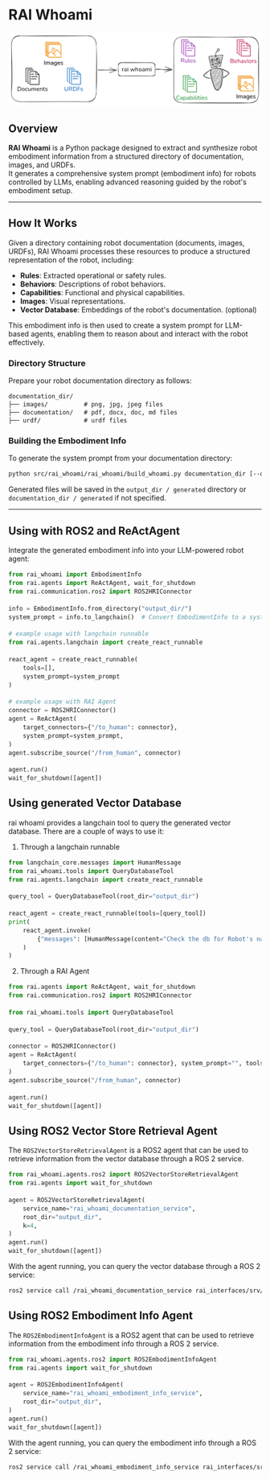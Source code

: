 # RAI Whoami

![RAI Whoami](https://raw.githubusercontent.com/RobotecAI/rai/refs/heads/development/src/rai_whoami/docs/images/rai_whoami.png)

## Overview

**RAI Whoami** is a Python package designed to extract and synthesize robot embodiment information from a structured directory of documentation, images, and URDFs.  
It generates a comprehensive system prompt (embodiment info) for robots controlled by LLMs, enabling advanced reasoning guided by the robot's embodiment setup.

---

## How It Works

Given a directory containing robot documentation (documents, images, URDFs), RAI Whoami processes these resources to produce a structured representation of the robot, including:

-   **Rules**: Extracted operational or safety rules.
-   **Behaviors**: Descriptions of robot behaviors.
-   **Capabilities**: Functional and physical capabilities.
-   **Images**: Visual representations.
-   **Vector Database**: Embeddings of the robot's documentation. (optional)

This embodiment info is then used to create a system prompt for LLM-based agents, enabling them to reason about and interact with the robot effectively.

### Directory Structure

Prepare your robot documentation directory as follows:

```
documentation_dir/
├── images/          # png, jpg, jpeg files
├── documentation/   # pdf, docx, doc, md files
├── urdf/            # urdf files
```

### Building the Embodiment Info

To generate the system prompt from your documentation directory:

```bash
python src/rai_whoami/rai_whoami/build_whoami.py documentation_dir [--output_dir output_dir] [--build-vector-db]
```

Generated files will be saved in the `output_dir / generated` directory or `documentation_dir / generated` if not specified.

---

## Using with ROS2 and ReActAgent

Integrate the generated embodiment info into your LLM-powered robot agent:

```python
from rai_whoami import EmbodimentInfo
from rai.agents import ReActAgent, wait_for_shutdown
from rai.communication.ros2 import ROS2HRIConnector

info = EmbodimentInfo.from_directory("output_dir/")
system_prompt = info.to_langchain()  # Convert EmbodimentInfo to a system prompt

# example usage with langchain runnable
from rai.agents.langchain import create_react_runnable

react_agent = create_react_runnable(
    tools=[],
    system_prompt=system_prompt
)

# example usage with RAI Agent
connector = ROS2HRIConnector()
agent = ReActAgent(
    target_connectors={"/to_human": connector},
    system_prompt=system_prompt,
)
agent.subscribe_source("/from_human", connector)

agent.run()
wait_for_shutdown([agent])
```

## Using generated Vector Database

rai whoami provides a langchain tool to query the generated vector database. There are a couple of ways to use it:

1. Through a langchain runnable

```python
from langchain_core.messages import HumanMessage
from rai_whoami.tools import QueryDatabaseTool
from rai.agents.langchain import create_react_runnable

query_tool = QueryDatabaseTool(root_dir="output_dir")

react_agent = create_react_runnable(tools=[query_tool])
print(
    react_agent.invoke(
        {"messages": [HumanMessage(content="Check the db for Robot's name")]}
    )
)
```

2. Through a RAI Agent

```python
from rai.agents import ReActAgent, wait_for_shutdown
from rai.communication.ros2 import ROS2HRIConnector

from rai_whoami.tools import QueryDatabaseTool

query_tool = QueryDatabaseTool(root_dir="output_dir")

connector = ROS2HRIConnector()
agent = ReActAgent(
    target_connectors={"/to_human": connector}, system_prompt="", tools=[query_tool]
)
agent.subscribe_source("/from_human", connector)

agent.run()
wait_for_shutdown([agent])
```

## Using ROS2 Vector Store Retrieval Agent

The `ROS2VectorStoreRetrievalAgent` is a ROS2 agent that can be used to retrieve information from the vector database through a ROS 2 service.

```python
from rai_whoami.agents.ros2 import ROS2VectorStoreRetrievalAgent
from rai.agents import wait_for_shutdown

agent = ROS2VectorStoreRetrievalAgent(
    service_name="rai_whoami_documentation_service",
    root_dir="output_dir",
    k=4,
)
agent.run()
wait_for_shutdown([agent])
```

With the agent running, you can query the vector database through a ROS 2 service:

```bash
ros2 service call /rai_whoami_documentation_service rai_interfaces/srv/VectorStoreRetrieval "query:  'maximum load'"
```

## Using ROS2 Embodiment Info Agent

The `ROS2EmbodimentInfoAgent` is a ROS2 agent that can be used to retrieve information from the embodiment info through a ROS 2 service.

```python
from rai_whoami.agents.ros2 import ROS2EmbodimentInfoAgent
from rai.agents import wait_for_shutdown

agent = ROS2EmbodimentInfoAgent(
    service_name="rai_whoami_embodiment_info_service",
    root_dir="output_dir",
)
agent.run()
wait_for_shutdown([agent])
```

With the agent running, you can query the embodiment info through a ROS 2 service:

```bash
ros2 service call /rai_whoami_embodiment_info_service rai_interfaces/srv/EmbodimentInfo
```
